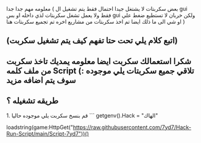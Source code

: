 معلومه مهم جدا جدا ( بعض سكربتات لا يشتغل جيدا احتمال فقط يتم تشغيل ال gui فقط ولا يعمل تشغل سكربتات لذي داخله او بس gui ولكن خربان لا تستطيع ضغط علي او شي الى ما ذلك ايضا تم اخذ سكربتات من مشاريع اخره تم تجميع سكربتات هنا )
## <summary> (اتبع كلام يلي تحت حتا تفهم كيف يتم تشغيل سكربت) </summary>

شكرا استعمالك سكربت ايضا معلومه يمديك تاخذ سكربت من ملف كلمه Script تلاقي جميع سكربتات يلي موجوده :) سوف يتم اضافه مزيد
--
 ## طريقه تشغيله ؟
 <summary> 1. قم بنسخ سكربت يلي موجوده حاليا
 ```
getgenv().Hack = "الهاك"

loadstring(game:HttpGet("https://raw.githubusercontent.com/7yd7/Hack-Run-Script/main/Script-7yd7"))()
 ```  </summary>
